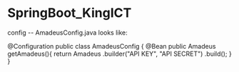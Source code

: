 # SpringBoot_KingICT

config -- AmadeusConfig.java looks like:

@Configuration
public class AmadeusConfig {
    @Bean
    public Amadeus getAmadeus(){
        return Amadeus
                .builder("API KEY", "API SECRET")
                .build();
    }
}
